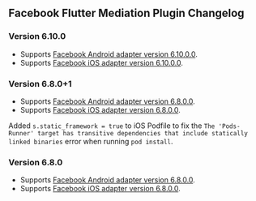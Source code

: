 ## Facebook Flutter Mediation Plugin Changelog

### Version 6.10.0

* Supports [Facebook Android adapter version 6.10.0.0](https://github.com/googleads/googleads-mobile-android-mediation/blob/master/ThirdPartyAdapters/facebook/CHANGELOG.md#6900).
* Supports [Facebook iOS adapter version 6.10.0.0](https://github.com/googleads/googleads-mobile-ios-mediation/blob/master/adapters/Facebook/CHANGELOG.md#version-6901).


### Version 6.8.0+1

* Supports [Facebook Android adapter version 6.8.0.0](https://github.com/googleads/googleads-mobile-android-mediation/blob/master/ThirdPartyAdapters/facebook/CHANGELOG.md#6800).
* Supports [Facebook iOS adapter version 6.8.0.0](https://github.com/googleads/googleads-mobile-ios-mediation/blob/master/adapters/Facebook/CHANGELOG.md#version-6800).

Added `s.static_framework = true` to iOS Podfile to fix
the `The 'Pods-Runner' target has transitive dependencies that include statically linked binaries`
error when running `pod install`.

### Version 6.8.0

* Supports [Facebook Android adapter version 6.8.0.0](https://github.com/googleads/googleads-mobile-android-mediation/blob/master/ThirdPartyAdapters/facebook/CHANGELOG.md#6800).
* Supports [Facebook iOS adapter version 6.8.0.0](https://github.com/googleads/googleads-mobile-ios-mediation/blob/master/adapters/Facebook/CHANGELOG.md#version-6800).
